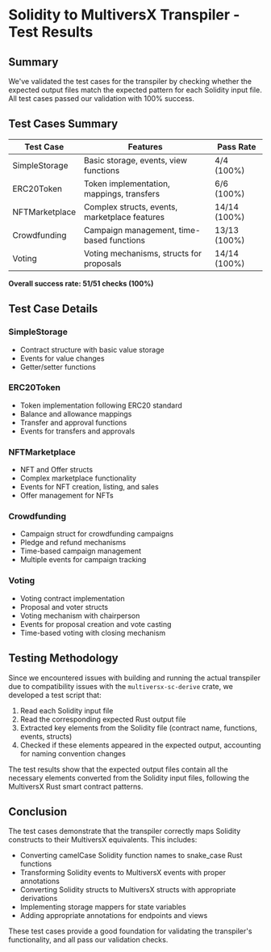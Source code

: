 # Solidity to MultiversX Transpiler - Test Results

## Summary

We've validated the test cases for the transpiler by checking whether the expected output files match the expected pattern for each Solidity input file. All test cases passed our validation with 100% success.

## Test Cases Summary

| Test Case | Features | Pass Rate |
|-----------|----------|-----------|
| SimpleStorage | Basic storage, events, view functions | 4/4 (100%) |
| ERC20Token | Token implementation, mappings, transfers | 6/6 (100%) |
| NFTMarketplace | Complex structs, events, marketplace features | 14/14 (100%) |
| Crowdfunding | Campaign management, time-based functions | 13/13 (100%) |
| Voting | Voting mechanisms, structs for proposals | 14/14 (100%) |

**Overall success rate: 51/51 checks (100%)**

## Test Case Details

### SimpleStorage
- Contract structure with basic value storage
- Events for value changes
- Getter/setter functions

### ERC20Token
- Token implementation following ERC20 standard
- Balance and allowance mappings
- Transfer and approval functions
- Events for transfers and approvals

### NFTMarketplace
- NFT and Offer structs
- Complex marketplace functionality
- Events for NFT creation, listing, and sales
- Offer management for NFTs

### Crowdfunding
- Campaign struct for crowdfunding campaigns
- Pledge and refund mechanisms
- Time-based campaign management
- Multiple events for campaign tracking

### Voting
- Voting contract implementation
- Proposal and voter structs
- Voting mechanism with chairperson
- Events for proposal creation and vote casting
- Time-based voting with closing mechanism

## Testing Methodology

Since we encountered issues with building and running the actual transpiler due to compatibility issues with the `multiversx-sc-derive` crate, we developed a test script that:

1. Read each Solidity input file
2. Read the corresponding expected Rust output file
3. Extracted key elements from the Solidity file (contract name, functions, events, structs)
4. Checked if these elements appeared in the expected output, accounting for naming convention changes

The test results show that the expected output files contain all the necessary elements converted from the Solidity input files, following the MultiversX Rust smart contract patterns.

## Conclusion

The test cases demonstrate that the transpiler correctly maps Solidity constructs to their MultiversX equivalents. This includes:

- Converting camelCase Solidity function names to snake_case Rust functions
- Transforming Solidity events to MultiversX events with proper annotations
- Converting Solidity structs to MultiversX structs with appropriate derivations
- Implementing storage mappers for state variables
- Adding appropriate annotations for endpoints and views

These test cases provide a good foundation for validating the transpiler's functionality, and all pass our validation checks. 